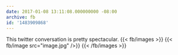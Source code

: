 ```yaml
---
date: 2017-01-08 13:11:08.000000000 -08:00
archive: fb
id: '1483909868'
---
```


This twitter conversation is pretty spectacular.
{{< fb/images >}}
{{< fb/image src="image.jpg" />}}
{{< /fb/images >}}

